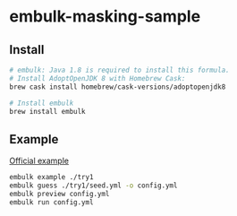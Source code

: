 # embulk-masking-sample

## Install

```sh
# embulk: Java 1.8 is required to install this formula.
# Install AdoptOpenJDK 8 with Homebrew Cask:
brew cask install homebrew/cask-versions/adoptopenjdk8

# Install embulk
brew install embulk
```

## Example

[Official example](https://www.embulk.org/)

```sh
embulk example ./try1
embulk guess ./try1/seed.yml -o config.yml
embulk preview config.yml
embulk run config.yml
```

